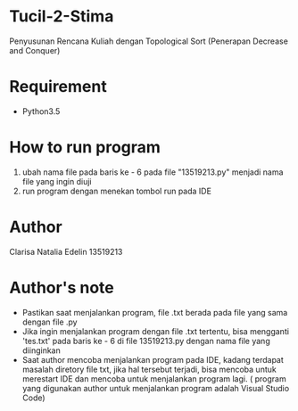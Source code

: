 # Tucil-2-Stima
Penyusunan Rencana Kuliah dengan Topological Sort (Penerapan Decrease and Conquer)

# Requirement
 - Python3.5 

# How to run program 
1. ubah nama file pada baris ke - 6 pada file "13519213.py" menjadi nama file yang ingin diuji
2. run program dengan menekan tombol run pada IDE

# Author
Clarisa Natalia Edelin 13519213

 # Author's note
  - Pastikan saat menjalankan program, file .txt berada pada file yang sama dengan file .py
  - Jika ingin menjalankan program dengan file .txt tertentu, bisa mengganti 'tes.txt' pada baris ke - 6 di file 13519213.py dengan nama file yang diinginkan
  - Saat author mencoba menjalankan program pada IDE, kadang terdapat masalah diretory file txt, jika hal tersebut terjadi, bisa mencoba untuk merestart IDE dan mencoba untuk menjalankan program lagi. ( program yang digunakan author untuk menjalankan program adalah Visual Studio Code)
